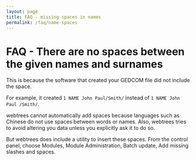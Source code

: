 ```yaml
---
layout: page
title: FAQ - missing spaces in names
permalink: /faq/name-spaces
---
```


# FAQ - There are no spaces between the given names and surnames #

This is because the software that created your GEDCOM file did
not include the space.

For example, it created `1 NAME John Paul/Smith/` instead of
`1 NAME John Paul /Smith/`.

webtrees cannot automatically add spaces because languages such
as Chinese do not use spaces between words or names.  Also,
webtrees tries to avoid altering you data unless you explicitly
ask it to do so.

But webtrees does include a utility to insert these spaces.
From the control panel, choose Modules, Module Administration,
Batch update, Add missing slashes and spaces.
